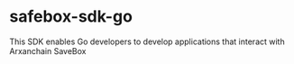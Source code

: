 # safebox-sdk-go
This SDK enables Go developers to develop applications that interact with Arxanchain SaveBox
